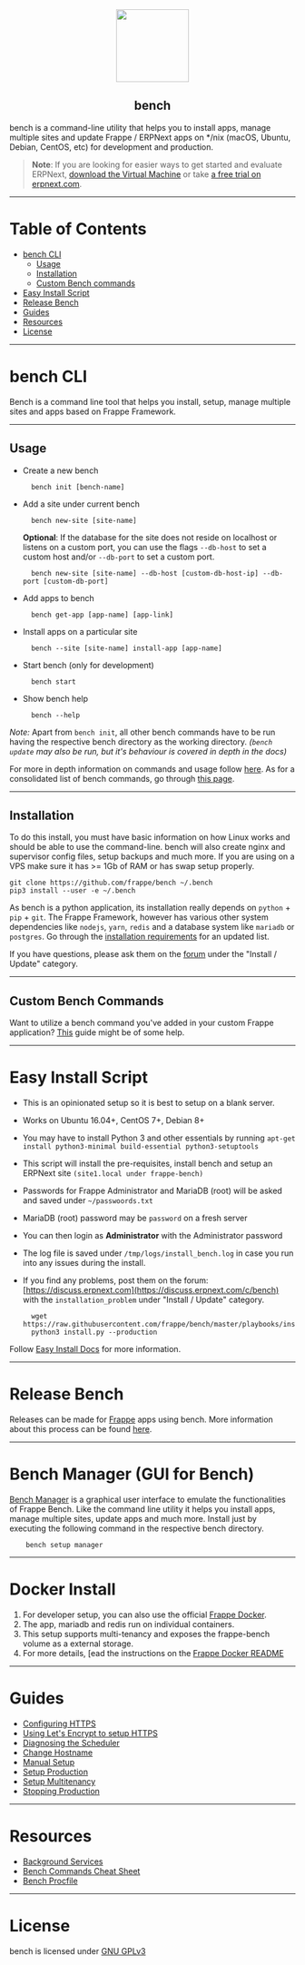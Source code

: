 <div align="center">
	<img src="https://github.com/frappe/design/raw/master/logos/png/bench-logo.png" height="128">
	<h2>bench</h2>
</div>

bench is a command-line utility that helps you to install apps, manage multiple sites and update Frappe / ERPNext apps on */nix (macOS, Ubuntu, Debian, CentOS, etc) for development and production.


> **Note**: If you are looking for easier ways to get started and evaluate ERPNext, [download the Virtual Machine](https://erpnext.com/download) or take [a free trial on erpnext.com](https://erpnext.com/pricing).

---

# Table of Contents

 - [bench CLI](#bench-cli)
	- [Usage](#usage)
	- [Installation](#installation)
	- [Custom Bench commands](#custom-bench-commands)
 - [Easy Install Script](#easy-install-script)
 - [Release Bench](#release-bench)
 - [Guides](#guides)
 - [Resources](#resources)
 - [License](#license)
---

# bench CLI

Bench is a command line tool that helps you install, setup, manage multiple sites and apps based on Frappe Framework.

---

## Usage

* Create a new bench

		bench init [bench-name]

* Add a site under current bench

		bench new-site [site-name]

	**Optional**: If the database for the site does not reside on localhost or listens on a custom port, you can use the flags `--db-host` to set a custom host and/or `--db-port` to set a custom port.

		bench new-site [site-name] --db-host [custom-db-host-ip] --db-port [custom-db-port]

* Add apps to bench

		bench get-app [app-name] [app-link]

* Install apps on a particular site

		bench --site [site-name] install-app [app-name]

* Start bench (only for development)

		bench start

* Show bench help

		bench --help

_Note:_ Apart from `bench init`, all other bench commands have to be run having the respective bench directory as the working directory. _(`bench update` may also be run, but it's behaviour is covered in depth in the docs)_

For more in depth information on commands and usage follow [here](https://github.com/frappe/bench/blob/master/docs/commands_and_usage.md). As for a consolidated list of bench commands, go through [this page](https://github.com/frappe/bench/blob/master/docs/bench_usage.md).

---

## Installation

To do this install, you must have basic information on how Linux works and should be able to use the command-line. bench will also create nginx and supervisor config files, setup backups and much more. If you are using on a VPS make sure it has >= 1Gb of RAM or has swap setup properly.

	git clone https://github.com/frappe/bench ~/.bench
	pip3 install --user -e ~/.bench

As bench is a python application, its installation really depends on `python` + `pip` + `git`. The Frappe Framework, however has various other system dependencies like `nodejs`, `yarn`, `redis` and a database system like `mariadb` or `postgres`. Go through the [installation requirements](https://github.com/frappe/bench/blob/master/docs/installation.md) for an updated list.

If you have questions, please ask them on the [forum](https://discuss.erpnext.com/c/bench) under the "Install / Update" category.

---

## Custom Bench Commands

Want to utilize a bench command you've added in your custom Frappe application? [This](https://github.com/frappe/bench/blob/master/docs/bench_custom_cmd.md) guide might be of some help.

---

# Easy Install Script

- This is an opinionated setup so it is best to setup on a blank server.
- Works on Ubuntu 16.04+, CentOS 7+, Debian 8+
- You may have to install Python 3 and other essentials by running `apt-get install python3-minimal build-essential python3-setuptools`
- This script will install the pre-requisites, install bench and setup an ERPNext site `(site1.local under frappe-bench)`
- Passwords for Frappe Administrator and MariaDB (root) will be asked and saved under `~/passwoords.txt`
- MariaDB (root) password may be `password` on a fresh server
- You can then login as **Administrator** with the Administrator password
- The log file is saved under `/tmp/logs/install_bench.log` in case you run into any issues during the install.
- If you find any problems, post them on the forum: [https://discuss.erpnext.com](https://discuss.erpnext.com/c/bench) with the `installation_problem` under "Install / Update" category.

		wget https://raw.githubusercontent.com/frappe/bench/master/playbooks/install.py
		python3 install.py --production

Follow [Easy Install Docs](https://github.com/frappe/bench/blob/master/docs/easy_install.md) for more information.

---

# Release Bench

Releases can be made for [Frappe](https://github.com/frappe/frappe) apps using bench. More information about this process can be found [here](https://github.com/frappe/bench/blob/master/docs/releasing_frappe_apps.md).

---

# Bench Manager (GUI for Bench)

[Bench Manager](https://github.com/frappe/bench_manager) is a graphical user interface to emulate the functionalities of Frappe Bench. Like the command line utility it helps you install apps, manage multiple sites, update apps and much more. Install just by executing the following command in the respective bench directory.

		bench setup manager

---

# Docker Install

1. For developer setup, you can also use the official [Frappe Docker](https://github.com/frappe/frappe_docker/).
2. The app, mariadb and redis run on individual containers.
3. This setup supports multi-tenancy and exposes the frappe-bench volume as a external storage.
4. For more details, [ead the instructions on the [Frappe Docker README](https://github.com/frappe/frappe_docker/)

---

# Guides

- [Configuring HTTPS](https://frappe.io/docs/user/en/bench/guides/configuring-https.html)
- [Using Let's Encrypt to setup HTTPS](https://frappe.io/docs/user/en/bench/guides/lets-encrypt-ssl-setup.html)
- [Diagnosing the Scheduler](https://frappe.io/docs/user/en/bench/guides/diagnosing-the-scheduler.html)
- [Change Hostname](https://frappe.io/docs/user/en/bench/guides/adding-custom-domains)
- [Manual Setup](https://frappe.io/docs/user/en/bench/guides/manual-setup.html)
- [Setup Production](https://frappe.io/docs/user/en/bench/guides/setup-production.html)
- [Setup Multitenancy](https://frappe.io/docs/user/en/bench/guides/setup-multitenancy.html)
- [Stopping Production](https://github.com/frappe/bench/wiki/Stopping-Production-and-starting-Development)

---

# Resources

- [Background Services](https://frappe.io/docs/user/en/bench/resources/background-services.html)
- [Bench Commands Cheat Sheet](https://frappe.io/docs/user/en/bench/resources/bench-commands-cheatsheet.html)
- [Bench Procfile](https://frappe.io/docs/user/en/bench/resources/bench-procfile.html)

---

# License

bench is licensed under [GNU GPLv3](LICENSE)
